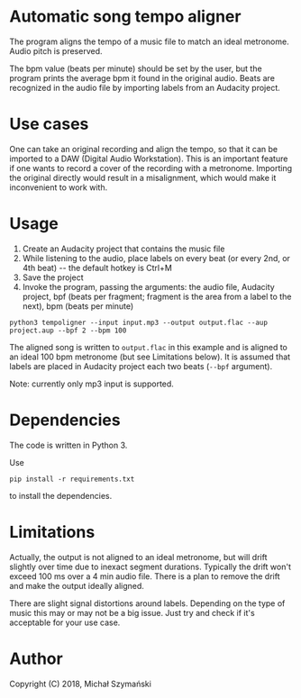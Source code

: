 # Automatic song tempo aligner

The program aligns the tempo of a music file to match an ideal metronome.
Audio pitch is preserved.

The bpm value (beats per minute) should be set by the user, but the program
prints the average bpm it found in the original audio. Beats are recognized in
the audio file by importing labels from an Audacity project.

# Use cases

One can take an original recording and align the tempo, so that it can be
imported to a DAW (Digital Audio Workstation). This is an important feature
if one wants to record a cover of the recording with a metronome. Importing
the original directly would result in a misalignment, which would make it
inconvenient to work with.

# Usage

1. Create an Audacity project that contains the music file
2. While listening to the audio, place labels on every beat (or every 2nd,
or 4th beat) -- the default hotkey is Ctrl+M
3. Save the project
4. Invoke the program, passing the arguments: the audio file, Audacity project,
bpf (beats per fragment; fragment is the area from a label to the next),
bpm (beats per minute)

```
python3 tempoligner --input input.mp3 --output output.flac --aup project.aup --bpf 2 --bpm 100
```

The aligned song is written to `output.flac` in this example and is aligned
to an ideal 100 bpm metronome (but see Limitations below). It is assumed
that labels are placed in Audacity project each two beats (`--bpf` argument).

Note: currently only mp3 input is supported.

# Dependencies

The code is written in Python 3.

Use

```
pip install -r requirements.txt
```

to install the dependencies.

# Limitations

Actually, the output is not aligned to an ideal metronome, but will drift
slightly over time due to inexact segment durations. Typically the drift won't
exceed 100 ms over a 4 min audio file. There is a plan to remove the drift
and make the output ideally aligned.

There are slight signal distortions around labels. Depending on the type of
music this may or may not be a big issue. Just try and check if it's
acceptable for your use case.

# Author

Copyright (C) 2018, Michał Szymański
